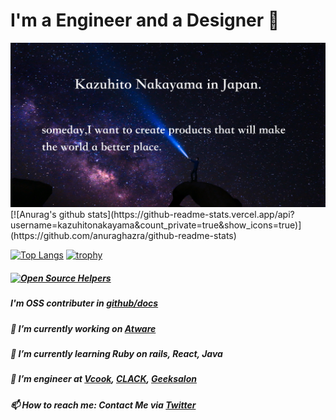 # I'm a Engineer and a Designer 🙋‍
<img src="./images/Github_profile_img.png">
[![Anurag's github stats](https://github-readme-stats.vercel.app/api?username=kazuhitonakayama&count_private=true&show_icons=true)](https://github.com/anuraghazra/github-readme-stats)

[![Top Langs](https://github-readme-stats.vercel.app/api/top-langs/?username=kazuhitonakayama)](https://github.com/anuraghazra/github-readme-stats)
[![trophy](https://github-profile-trophy.vercel.app/?username=kazuhitonakayama&margin-w=15)](https://github.com/ryo-ma/github-profile-trophy)
##### [![Open Source Helpers](https://www.codetriage.com/rails/rails/badges/users.svg)](https://www.codetriage.com/rails/rails)
##### I'm OSS contributer in [github/docs](https://github.com/github/docs/)
##### 🔭 I’m currently working on [Atware](https://www.atware.co.jp/)
##### 🌱 I’m currently learning Ruby on rails, React, Java
#####  👯 I’m engineer at [Vcook](https://vcook.jp/), [CLACK](https://clack.ne.jp/), [Geeksalon](https://geek-salon.com/)
#####  📫 How to reach me: Contact Me via [Twitter](https://twitter.com/facultyoflaw11)
